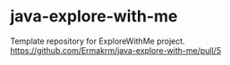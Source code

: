 # java-explore-with-me
Template repository for ExploreWithMe project.
https://github.com/Ermakrm/java-explore-with-me/pull/5
